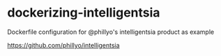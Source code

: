 # dockerizing-intelligentsia
Dockerfile configuration for @phillyo's intelligentsia product as example 

https://github.com/phillyo/intelligentsia

